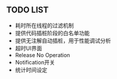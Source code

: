 ## TODO LIST
* 耗时所在线程的过滤机制
* 提供代码插桩阶段的白名单功能
* 提供无注解自动插桩，用于性能调试分析
* 超时UI界面
* Release No Operation
* Notification开关
* 统计时间设定